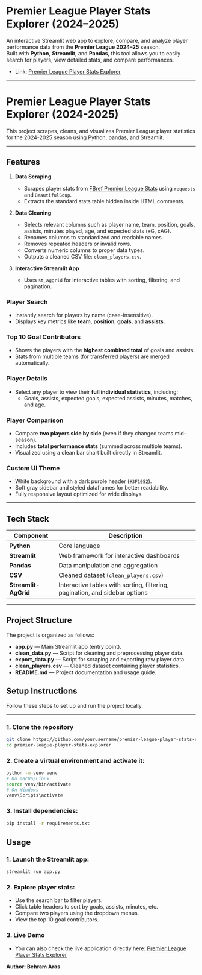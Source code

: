 # Premier League Player Stats Explorer (2024–2025)

An interactive Streamlit web app to explore, compare, and analyze player performance data from the **Premier League 2024–25** season.  
Built with **Python**, **Streamlit**, and **Pandas**, this tool allows you to easily search for players, view detailed stats, and compare performances.
- Link: [Premier League Player Stats Explorer](https://behramaras-premier-league-player-stats-analysis.streamlit.app)
---

# Premier League Player Stats Explorer (2024-2025)

This project scrapes, cleans, and visualizes Premier League player statistics for the 2024-2025 season using Python, pandas, and Streamlit.

---

## Features

1. **Data Scraping**
   - Scrapes player stats from [FBref Premier League Stats](https://fbref.com/en/comps/9/2024-2025/stats/2024-2025-Premier-League-Stats) using `requests` and `BeautifulSoup`.
   - Extracts the standard stats table hidden inside HTML comments.

2. **Data Cleaning**
   - Selects relevant columns such as player name, team, position, goals, assists, minutes played, age, and expected stats (xG, xAG).
   - Renames columns to standardized and readable names.
   - Removes repeated headers or invalid rows.
   - Converts numeric columns to proper data types.
   - Outputs a cleaned CSV file: `clean_players.csv`.

3. **Interactive Streamlit App**
   - Uses `st_aggrid` for interactive tables with sorting, filtering, and pagination.

### Player Search
- Instantly search for players by name (case-insensitive).  
- Displays key metrics like **team**, **position**, **goals**, and **assists**.

### Top 10 Goal Contributors
- Shows the players with the **highest combined total** of goals and assists.  
- Stats from multiple teams (for transferred players) are merged automatically.

### Player Details
- Select any player to view their **full individual statistics**, including:
  - Goals, assists, expected goals, expected assists, minutes, matches, and age.

### Player Comparison
- Compare **two players side by side** (even if they changed teams mid-season).  
- Includes **total performance stats** (summed across multiple teams).  
- Visualized using a clean bar chart built directly in Streamlit.

### Custom UI Theme
- White background with a dark purple header (`#3F1052`).  
- Soft gray sidebar and styled dataframes for better readability.  
- Fully responsive layout optimized for wide displays.

---

## Tech Stack

| Component | Description |
|------------|-------------|
| **Python** | Core language |
| **Streamlit** | Web framework for interactive dashboards |
| **Pandas** | Data manipulation and aggregation |
| **CSV** | Cleaned dataset (`clean_players.csv`) |
| **Streamlit-AgGrid**| Interactive tables with sorting, filtering, pagination, and sidebar options |
---

## Project Structure

The project is organized as follows:

- **app.py** — Main Streamlit app (entry point).  
- **clean_data.py** — Script for cleaning and preprocessing player data.  
- **export_data.py** — Script for scraping and exporting raw player data.  
- **clean_players.csv** — Cleaned dataset containing player statistics.  
- **README.md** — Project documentation and usage guide.

## Setup Instructions

Follow these steps to set up and run the project locally.

---

### 1. Clone the repository
```bash
git clone https://github.com/yourusername/premier-league-player-stats-explorer.git
cd premier-league-player-stats-explorer
```

### 2. Create a virtual environment and activate it:
```bash
python -m venv venv
# On macOS/Linux
source venv/bin/activate
# On Windows
venv\Scripts\activate
```

### 3. Install dependencies:
```bash
pip install -r requirements.txt
```
## Usage

### 1. Launch the Streamlit app:
```bash
streamlit run app.py
```
### 2. Explore player stats:
- Use the search bar to filter players.
- Click table headers to sort by goals, assists, minutes, etc.
- Compare two players using the dropdown menus.
- View the top 10 goal contributors.

### 3. Live Demo
- You can also check the live application directly here: [Premier League Player Stats Explorer](https://behramaras-premier-league-player-stats-analysis.streamlit.app)

**Author: Behram Aras**
